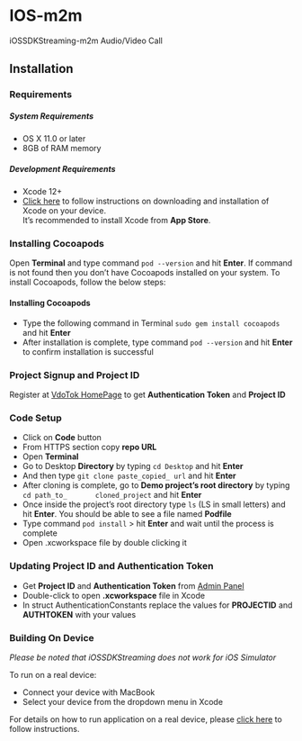 # IOS-m2m
iOSSDKStreaming-m2m Audio/Video Call

## Installation

### Requirements
##### System Requirements
* OS X 11.0 or later
* 8GB of RAM memory
   
##### Development Requirements
* Xcode 12+
* [Click here](https://www.freecodecamp.org/news/how-to-download-and-install-xcode/) to follow instructions on downloading and installation of Xcode on your device.    
It’s recommended to install Xcode from **App Store**.


### Installing Cocoapods
Open **Terminal** and type command `pod --version` and hit **Enter**. 
If command is not found then you don’t have Cocoapods installed on your system. To install Cocoapods, follow the below steps:
#### Installing Cocoapods

* Type the following command in Terminal `sudo gem install cocoapods` and hit **Enter**
* After installation is complete, type command `pod --version` and hit **Enter** to confirm installation is successful

### Project Signup and Project ID
Register at [VdoTok HomePage](https://vdotok.com) to get **Authentication Token** and **Project ID**

### Code Setup
*	Click on **Code** button 
*	From HTTPS section copy **repo URL**
*	Open **Terminal**
*	Go to Desktop **Directory** by typing `cd Desktop` and hit **Enter**
*	And then type `git clone paste_copied_ url` and hit **Enter**
*	After cloning is complete, go to **Demo project’s root directory** by typing `cd path_to_ 		cloned_project` and hit **Enter**
*	Once inside the project’s root directory type `ls` (LS in small letters) and hit **Enter**. You 	should be able to see a file named **Podfile**
*	Type command `pod install` > hit **Enter** and wait until the process is complete
*	Open .xcworkspace file by double clicking it

### Updating  Project ID and Authentication Token
*	Get **Project ID** and **Authentication Token** from [Admin Panel](https://userpanel.vdotok.com/login)
*	Double-click to open **.xcworkspace** file in Xcode
*	In struct AuthenticationConstants replace the values for **PROJECTID**  and **AUTHTOKEN** with          	your values


### Building On Device
*Please be noted that iOSSDKStreaming does not work for iOS Simulator*

To run on a real device:

  * Connect your device with MacBook
  * Select your device from the dropdown menu in Xcode

For details on how to run application on a real device, please [click here](https://codewithchris.com/deploy-your-app-on-an-iphone/) to follow instructions. 

	     
